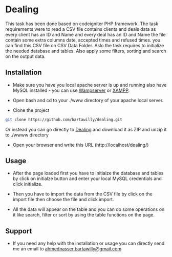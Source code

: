 # Dealing

This task has been done based on codeigniter PHP framework. The task requirements were to read a CSV file contains clients and deals data as every client has an ID and Name and every deal has an ID and Name the file contain some extra columns date, accepted times and refused times. you can find this CSV file on CSV Data Folder. Aslo the task requires to initialize the needed database and tables. Also apply some filters, sorting and search on the output data.


## Installation

- Make sure you have you local apache server is up and running also have MySQL installed - you can use [Wampserver](http://www.wampserver.com/en/) or [XAMPP](https://www.apachefriends.org/index.html).
- Open bash and cd to your ./www directory of your apache local server.

- Clone the project
```bash
git clone https://github.com/bartawilly/dealing.git
```
Or instead you can go directly to [Dealing](https://github.com/bartawilly/dealing) and download it as ZIP and unzip it to ./wwww directory

- Open your browser and write this URL (http://localhost/dealing/)

## Usage

- After the page loaded first you have to initialze the database and tables by click on initialze button and enter your local MySQL credentials and click initialize.

- Then you have to import the data from the CSV file by click on the import file then choose the file and click import.
- All the data will appear on the table and you can do some operations on it like search, filter or sort by using the table functions on the page.

## Support

- If you need any help with the installation or usage you can directly send me an email to ahmednasser.bartawilly@gmail.com

